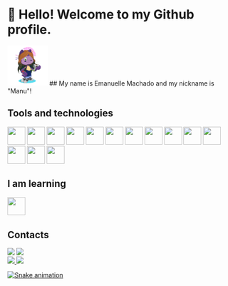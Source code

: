 # 👋 Hello! Welcome to my Github profile.

<img loading="lazy" src="octocat-perfil.png"  width="90" height="90" />
## My name is Emanuelle Machado and my nickname is "Manu"!

## Tools and technologies

<img loading="lazy" src="https://cdn.jsdelivr.net/gh/devicons/devicon@latest/icons/java/java-original-wordmark.svg" width="40" height="40" /> <img loading="lazy" src="https://cdn.jsdelivr.net/gh/devicons/devicon@latest/icons/javascript/javascript-original.svg" width="40" height="40" /> <img loading="lazy" src="https://cdn.jsdelivr.net/gh/devicons/devicon@latest/icons/typescript/typescript-original.svg" width="40" height="40" /> <img loading="lazy" src="https://cdn.jsdelivr.net/gh/devicons/devicon@latest/icons/php/php-original.svg" width="40" height="40" /> <img loading="lazy" src="https://cdn.jsdelivr.net/gh/devicons/devicon@latest/icons/react/react-original-wordmark.svg" width="40" height="40" /> <img loading="lazy" src="https://cdn.jsdelivr.net/gh/devicons/devicon@latest/icons/nodejs/nodejs-original-wordmark.svg" width="40" height="40" /> <img loading="lazy" src="https://cdn.jsdelivr.net/gh/devicons/devicon@latest/icons/laravel/laravel-original.svg" width="40" height="40" />  <img loading="lazy" src="https://cdn.jsdelivr.net/gh/devicons/devicon@latest/icons/mongodb/mongodb-original-wordmark.svg" width="40" height="40" /> <img loading="lazy" src="https://cdn.jsdelivr.net/gh/devicons/devicon@latest/icons/mysql/mysql-original.svg" width="40" height="40" /> <img loading="lazy" src="https://cdn.jsdelivr.net/gh/devicons/devicon@latest/icons/bootstrap/bootstrap-original-wordmark.svg" width="40" height="40" /> <img loading="lazy" src="https://cdn.jsdelivr.net/gh/devicons/devicon@latest/icons/docker/docker-original-wordmark.svg" width="40" height="40" /> <img loading="lazy" src="https://cdn.jsdelivr.net/gh/devicons/devicon@latest/icons/git/git-original.svg" width="40" height="40" /> <img loading="lazy" src="https://cdn.jsdelivr.net/gh/devicons/devicon@latest/icons/jquery/jquery-original-wordmark.svg" width="40" height="40" /> <img loading="lazy" src="https://cdn.jsdelivr.net/gh/devicons/devicon@latest/icons/junit/junit-original.svg" width="40" height="40" />

## I am learning

<img loading="lazy" src="https://cdn.jsdelivr.net/gh/devicons/devicon@latest/icons/androidstudio/androidstudio-original.svg" width="40" height="40" />

## Contacts
<div>
  <a href = "mailto:manumachado03@outlook.com"><img loading="lazy" src="https://img.shields.io/badge/Gmail-D14836?style=for-the-badge&logo=gmail&logoColor=white" target="_blank"></a>
  <a href="https://www.linkedin.com/in/emanuelle-machado-em" target="_blank"><img loading="lazy" src="https://img.shields.io/badge/-LinkedIn-%230077B5?style=for-the-badge&logo=linkedin&logoColor=white" target="_blank"></a>   
</div>


<div>
<a href="https://github.com/Emanuelle-Machado">
<img loading="lazy" height="180em" src="https://github-readme-stats.vercel.app/api/top-langs/?username=Emanuelle-Machado&layout=compact&langs_count=7&theme=dracula"/>
<img loading="lazy" height="180em" src="https://github-readme-stats.vercel.app/api?username=Emanuelle-Machado&show_icons=true&theme=dracula&include_all_commits=true&count_private=true"/>
</div>

![Snake animation](https://github.com/Emanuelle-Machado/Emanuelle-Machado/blob/output/github-contribution-grid-snake.svg)
